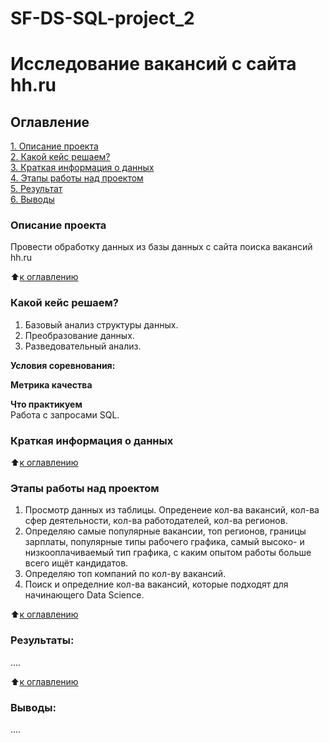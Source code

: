 # SF-DS-SQL-project_2
# Исследование вакансий с сайта hh.ru
## Оглавление  
[1. Описание проекта](.README.md#Описание-проекта)  
[2. Какой кейс решаем?](.README.md#Какой-кейс-решаем)  
[3. Краткая информация о данных](.README.md#Краткая-информация-о-данных)  
[4. Этапы работы над проектом](.README.md#Этапы-работы-над-проектом)  
[5. Результат](.README.md#Результат)    
[6. Выводы](.README.md#Выводы) 

### Описание проекта    
Провести обработку данных из базы данных с сайта поиска вакансий hh.ru 

:arrow_up:[к оглавлению](_)


### Какой кейс решаем?    
1. Базовый анализ структуры данных.
2. Преобразование данных.
3. Разведовательный анализ.

**Условия соревнования:**  


**Метрика качества**     


**Что практикуем**     
Работа с запросами SQL.


### Краткая информация о данных

  
:arrow_up:[к оглавлению](.README.md#Оглавление)


### Этапы работы над проектом  
1. Просмотр данных из таблицы. Опреденеие кол-ва вакансий, кол-ва сфер деятельности, кол-ва работодателей, кол-ва регионов.
2. Определяю самые популярные вакансии, топ регионов, границы зарплаты, популярные типы рабочего графика, самый высоко- и низкооплачиваемый тип графика, с каким опытом работы больше всего ищёт кандидатов.
3. Определяю топ компаний по кол-ву вакансий. 
4. Поиск и определние кол-ва вакансий, которые подходят для начинающего Data Science.

:arrow_up:[к оглавлению](.README.md#Оглавление)


### Результаты:  
....

:arrow_up:[к оглавлению](.README.md#Оглавление)


### Выводы:  
....
